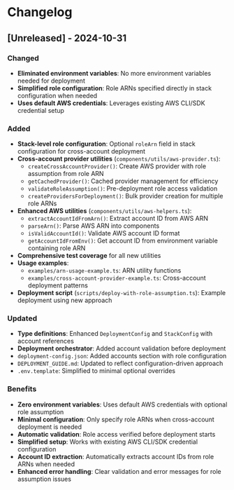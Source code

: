 # Changelog

## [Unreleased] - 2024-10-31

### Changed
- **Eliminated environment variables**: No more environment variables needed for deployment
- **Simplified role configuration**: Role ARNs specified directly in stack configuration when needed
- **Uses default AWS credentials**: Leverages existing AWS CLI/SDK credential setup

### Added
- **Stack-level role configuration**: Optional `roleArn` field in stack configuration for cross-account deployment
- **Cross-account provider utilities** (`components/utils/aws-provider.ts`):
  - `createCrossAccountProvider()`: Create AWS provider with role assumption from role ARN
  - `getCachedProvider()`: Cached provider management for efficiency
  - `validateRoleAssumption()`: Pre-deployment role access validation
  - `createProvidersForDeployment()`: Bulk provider creation for multiple role ARNs
- **Enhanced AWS utilities** (`components/utils/aws-helpers.ts`):
  - `extractAccountIdFromArn()`: Extract account ID from AWS ARN
  - `parseArn()`: Parse AWS ARN into components
  - `isValidAccountId()`: Validate AWS account ID format
  - `getAccountIdFromEnv()`: Get account ID from environment variable containing role ARN
- **Comprehensive test coverage** for all new utilities
- **Usage examples**:
  - `examples/arn-usage-example.ts`: ARN utility functions
  - `examples/cross-account-provider-example.ts`: Cross-account deployment patterns
- **Deployment script** (`scripts/deploy-with-role-assumption.ts`): Example deployment using new approach

### Updated
- **Type definitions**: Enhanced `DeploymentConfig` and `StackConfig` with account references
- **Deployment orchestrator**: Added account validation before deployment
- `deployment-config.json`: Added accounts section with role configuration
- `DEPLOYMENT_GUIDE.md`: Updated to reflect configuration-driven approach
- `.env.template`: Simplified to minimal optional overrides

### Benefits
- **Zero environment variables**: Uses default AWS credentials with optional role assumption
- **Minimal configuration**: Only specify role ARNs when cross-account deployment is needed
- **Automatic validation**: Role access verified before deployment starts
- **Simplified setup**: Works with existing AWS CLI/SDK credential configuration
- **Account ID extraction**: Automatically extracts account IDs from role ARNs when needed
- **Enhanced error handling**: Clear validation and error messages for role assumption issues